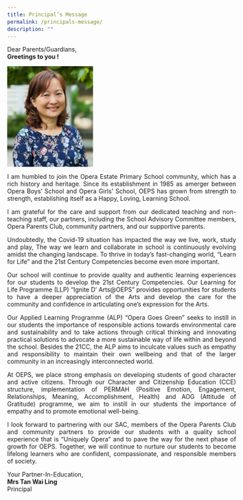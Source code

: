 ```yaml
---
title: Principal’s Message
permalink: /principals-message/
description: ""
---
```

<p>Dear Parents/Guardians,<br><b>Greetings to you !</b></p>

<img width="200" align="center" src="/images/principal.jpg">

<p align="justify" style="width:400pt;">I am humbled to join the Opera Estate Primary School community, which has a rich history and heritage. Since its establishment in 1985 as amerger between Opera Boys’ School and Opera Girls’ School, OEPS has grown from strength to strength, establishing itself as a Happy, Loving, Learning School. </p>

<p align="justify" style="width:400pt;">I am grateful for the care and support from our dedicated teaching and non-teaching staff, our partners, including the School Advisory Committee members, Opera Parents Club, community partners, and our supportive parents.</p>

<p align="justify" style="width:400pt;">Undoubtedly, the Covid-19 situation has impacted the way we live, work, study and play, The way we learn and collaborate in school is continuously evolving amidst the changing landscape. To thrive in today’s fast-changing world, “Learn for Life” and the 21st Century Competencies become even more important.</p>

<p align="justify" style="width:400pt;">Our school will continue to provide quality and authentic learning experiences for our students to develop the 21st Century Competencies. Our Learning for Life Programme (LLP) “Ignite D’ Arts@OEPS” provides opportunities for students to have a deeper appreciation of the Arts and develop the care for the community and confidence in articulating one’s expression for the Arts. 
	
</p><p align="justify" style="width:400pt;"> Our Applied Learning Programme (ALP) “Opera Goes Green” seeks to instill in our students the importance of responsible actions towards environmental care and sustainability and to take actions through critical thinking and innovating practical solutions to advocate a more sustainable way of life within and beyond the school. Besides the 21CC, the ALP aims to inculcate values such as empathy and responsibility to maintain their own wellbeing and that of the larger community in an increasingly interconnected world.</p>

<p align="justify" style="width:400pt;">At OEPS, we place strong emphasis on developing students of good character and active citizens. Through our Character and Citizenship Education (CCE) structure, implementation of PERMAH (Positive Emotion, Engagement, Relationships, Meaning, Accomplishment, Health) and AOG (Attitude of Gratitude) programme, we aim to instill in our students the importance of empathy and to promote emotional well-being.</p>

<p align="justify" style="width:400pt;">I look forward to partnering with our SAC, members of the Opera Parents Club and community partners to provide our students with a quality school experience that is “Uniquely Opera” and to pave the way for the next phase of growth for OEPS. Together, we will continue to nurture our students to become lifelong learners who are confident, compassionate, and responsible members of society.</p>


<p>Your Partner-In-Education,<br><strong>Mrs Tan Wai Ling<br></strong>Principal</p>
